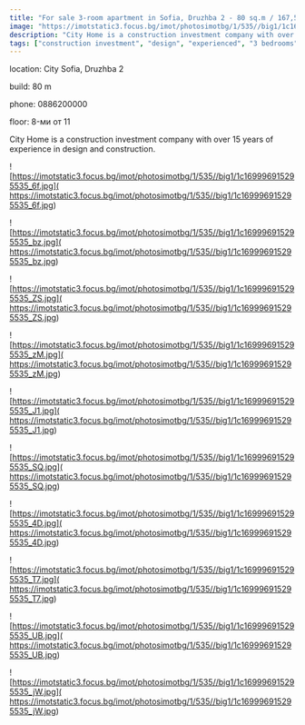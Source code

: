 ```yaml
---
title: "For sale 3-room apartment in Sofia, Druzhba 2 - 80 sq.m / 167,500 EUR :: imot.bg Ad"
image: "https://imotstatic3.focus.bg/imot/photosimotbg/1/535//big1/1c169996915295535_oF.jpg"
description: "City Home is a construction investment company with over 15 years of experience in design and construction."
tags: ["construction investment", "design", "experienced", "3 bedrooms", "2 bathrooms", "500 sq yard"]
---
```


location: City Sofia, Druzhba 2

build: 80 m

phone: 0886200000

floor: 8-ми от 11

City Home is a construction investment company with over 15 years of experience in design and construction.


![https://imotstatic3.focus.bg/imot/photosimotbg/1/535//big1/1c169996915295535_6f.jpg]( https://imotstatic3.focus.bg/imot/photosimotbg/1/535//big1/1c169996915295535_6f.jpg)


![https://imotstatic3.focus.bg/imot/photosimotbg/1/535//big1/1c169996915295535_bz.jpg]( https://imotstatic3.focus.bg/imot/photosimotbg/1/535//big1/1c169996915295535_bz.jpg)


![https://imotstatic3.focus.bg/imot/photosimotbg/1/535//big1/1c169996915295535_ZS.jpg]( https://imotstatic3.focus.bg/imot/photosimotbg/1/535//big1/1c169996915295535_ZS.jpg)


![https://imotstatic3.focus.bg/imot/photosimotbg/1/535//big1/1c169996915295535_zM.jpg]( https://imotstatic3.focus.bg/imot/photosimotbg/1/535//big1/1c169996915295535_zM.jpg)


![https://imotstatic3.focus.bg/imot/photosimotbg/1/535//big1/1c169996915295535_J1.jpg]( https://imotstatic3.focus.bg/imot/photosimotbg/1/535//big1/1c169996915295535_J1.jpg)


![https://imotstatic3.focus.bg/imot/photosimotbg/1/535//big1/1c169996915295535_SQ.jpg]( https://imotstatic3.focus.bg/imot/photosimotbg/1/535//big1/1c169996915295535_SQ.jpg)


![https://imotstatic3.focus.bg/imot/photosimotbg/1/535//big1/1c169996915295535_4D.jpg]( https://imotstatic3.focus.bg/imot/photosimotbg/1/535//big1/1c169996915295535_4D.jpg)


![https://imotstatic3.focus.bg/imot/photosimotbg/1/535//big1/1c169996915295535_T7.jpg]( https://imotstatic3.focus.bg/imot/photosimotbg/1/535//big1/1c169996915295535_T7.jpg)


![https://imotstatic3.focus.bg/imot/photosimotbg/1/535//big1/1c169996915295535_UB.jpg]( https://imotstatic3.focus.bg/imot/photosimotbg/1/535//big1/1c169996915295535_UB.jpg)


![https://imotstatic3.focus.bg/imot/photosimotbg/1/535//big1/1c169996915295535_jW.jpg]( https://imotstatic3.focus.bg/imot/photosimotbg/1/535//big1/1c169996915295535_jW.jpg)


